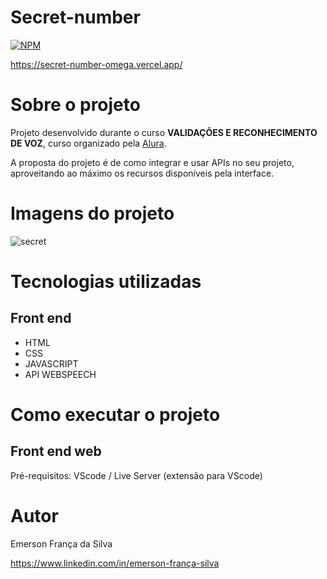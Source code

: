# Secret-number

[![NPM](https://img.shields.io/npm/l/react)](https://github.com/Tecmarson/HTML/blob/main/LICENSE)

https://secret-number-omega.vercel.app/
# Sobre o projeto

Projeto desenvolvido durante o curso **VALIDAÇÕES E RECONHECIMENTO DE VOZ**, curso organizado pela [Alura](https://www.alura.com.br/ "Site da Alura").

A proposta do projeto é de como integrar e usar APIs no seu projeto, aproveitando ao máximo os recursos disponíveis pela interface.

# Imagens do projeto

![secret](https://github.com/Tecmarson/Fokus/assets/65915029/9026bb88-01f2-4d06-a750-0c3129c40985)


# Tecnologias utilizadas
## Front end
- HTML
- CSS
- JAVASCRIPT
- API WEBSPEECH

# Como executar o projeto

## Front end web
Pré-requisitos: VScode / Live Server (extensão para VScode)

# Autor

Emerson França da Silva

https://www.linkedin.com/in/emerson-frança-silva
